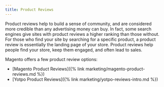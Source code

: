 ```yaml
---
title: Product Reviews
---
```


Product reviews help to build a sense of community, and are considered more credible than any advertising money can buy. In fact, some search engines give sites with product reviews a higher ranking than those without. For those who find your site by searching for a specific product, a product review is essentially the landing page of your store. Product reviews help people find your store, keep them engaged, and often lead to sales.

Magento offers a few product review options:

- [Magento Product Reviews]({% link marketing/magento-product-reviews.md %})
- [Yotpo Product Reviews]({% link marketing/yotpo-reviews-intro.md %})
